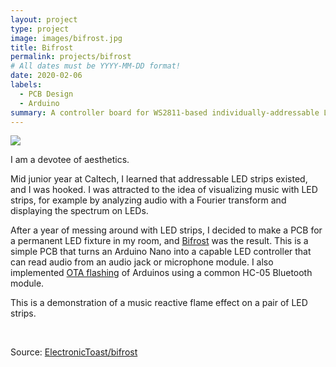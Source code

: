 ```yaml
---
layout: project
type: project
image: images/bifrost.jpg
title: Bifrost
permalink: projects/bifrost
# All dates must be YYYY-MM-DD format!
date: 2020-02-06
labels:
  - PCB Design
  - Arduino
summary: A controller board for WS2811-based individually-addressable LED strips with an Arduino Nano.
---
```


<img class="ui medium right floated rounded image" src="{{ site.baseurl }}/images/bifrost.jpg">

I am a devotee of aesthetics. 

Mid junior year at Caltech, I learned that addressable LED strips existed, and I was hooked. I was attracted to the idea of visualizing music with LED strips, for example by analyzing audio with a Fourier transform and displaying the spectrum on LEDs. 

After a year of messing around with LED strips, I decided to make a PCB for a permanent LED fixture in my room, and [Bifrost](https://github.com/ElectronicToast/bifrost) was the result. This is a simple PCB that turns an Arduino Nano into a capable LED controller that can read audio from an audio jack or microphone module. I also implemented [OTA flashing](https://github.com/ElectronicToast/hc05-ota-adapter) of Arduinos using a common HC-05 Bluetooth module. 

This is a demonstration of a music reactive flame effect on a pair of LED strips. 

<div class="ui embed" data-source="youtube" data-id="sCmf3V_FEFw" >
</div>
<br/>

Source: <a href="https://github.com/ElectronicToast/bifrost"><i class="large github icon"></i>ElectronicToast/bifrost</a>


